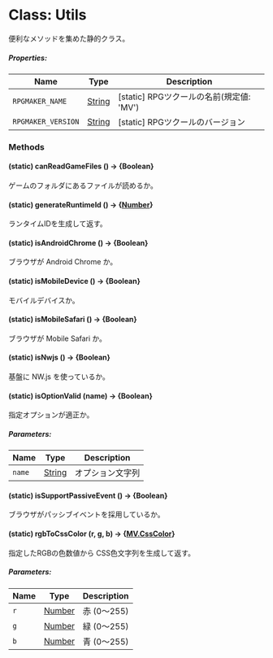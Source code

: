 # Class: Utils
便利なメソッドを集めた静的クラス。

##### Properties:

| Name | Type | Description |
| --- | --- | --- |
| `RPGMAKER_NAME` | [String](String.md) | [static] RPGツクールの名前(規定値: 'MV') |
| `RPGMAKER_VERSION` | [String](String.md) | [static] RPGツクールのバージョン |


### Methods

#### (static) canReadGameFiles () → {Boolean}
ゲームのフォルダにあるファイルが読めるか。

#### (static) generateRuntimeId () → {[Number](Number.md)}
ランタイムIDを生成して返す。


#### (static) isAndroidChrome () → {Boolean}ブラウザが Android Chrome か。

#### (static) isMobileDevice () → {Boolean}モバイルデバイスか。

#### (static) isMobileSafari () → {Boolean}ブラウザが Mobile Safari か。

#### (static) isNwjs () → {Boolean}基盤に NW.js を使っているか。

#### (static) isOptionValid (name) → {Boolean}指定オプションが適正か。

##### Parameters:

| Name | Type | Description |
| --- | --- | --- |
| `name` | [String](String.md) | オプション文字列 |


#### (static) isSupportPassiveEvent () → {Boolean}ブラウザがパッシブイベントを採用しているか。

#### (static) rgbToCssColor (r, g, b) → {[MV.CssColor](MV.CssColor.md)}指定したRGBの色数値から CSS色文字列を生成して返す。

##### Parameters:

| Name | Type | Description |
| --- | --- | --- |
| `r` | [Number](Number.md) | 赤 (0〜255) |
| `g` | [Number](Number.md) | 緑 (0〜255) |
| `b` | [Number](Number.md) | 青 (0〜255) |



